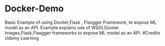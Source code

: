 # Docker-Demo
Basic Example of using Docker,Flask , Flasgger Framework, to expose ML model as an API. 
Example explains use of WSGI,Docker Images,Flask,Flasgger frameworks to expose ML model as an API.
#Credits Udemy Learning
